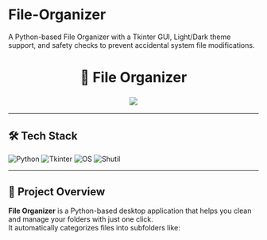 # File-Organizer
A Python-based File Organizer with a Tkinter GUI, Light/Dark theme support, and safety checks to prevent accidental system file modifications.
<h1 align="center">📂 File Organizer</h1>

<h3 align="center">
  <img src="https://readme-typing-svg.herokuapp.com?size=25&duration=4000&color=2E8B57&center=true&vCenter=true&lines=Welcome+to+File+Organizer!;Sort+your+files+in+1+Click;Light+%26+Dark+Mode+Support;Built+with+Python+%26+Tkinter" />
</h3>

---

## 🛠️ Tech Stack
![Python](https://img.shields.io/badge/Python-3776AB?style=for-the-badge&logo=python&logoColor=white)
![Tkinter](https://img.shields.io/badge/Tkinter-GUI-orange?style=for-the-badge)
![OS](https://img.shields.io/badge/OS%20Module-System%20Interaction-blue?style=for-the-badge)
![Shutil](https://img.shields.io/badge/Shutil-File%20Management-yellowgreen?style=for-the-badge)

---

## 📖 Project Overview
**File Organizer** is a Python-based desktop application that helps you clean and manage your folders with just one click.  
It automatically categorizes files into subfolders like:

